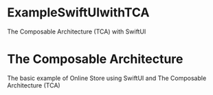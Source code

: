 # ExampleSwiftUIwithTCA
The Composable Architecture (TCA) with SwiftUI


# The Composable Architecture
The basic example of Online Store using SwiftUI and The Composable Architecture (TCA)
